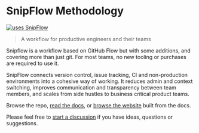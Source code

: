 # SnipFlow Methodology

[![uses SnipFlow](https://img.shields.io/badge/snipflow-v0.0.3-brightgreen?link=https://snipflow.works&link=https://github.com/marcelkornblum/snipflow&style=flat)](https://snipflow.works)

> A workflow for productive engineers and their teams

Snipflow is a workflow based on GitHub Flow but with some additions, and covering more than just git. For most teams, no new tooling or purchases are required to use it.

SnipFlow connects version control, issue tracking, CI and non-production environments into a cohesive way of working. It reduces admin and context switching, improves communication and transparency between team members, and scales from side hustles to business critical product teams.

Browse the repo, [read the docs](./docs/readme.md), or [browse the website](https://snipflow.works) built from the docs.

Please feel free to [start a discussion](https://github.com/marcelkornblum/snipflow/discussions) if you have ideas, questions or suggestions.
